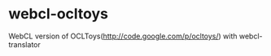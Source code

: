webcl-ocltoys
=============

WebCL version of OCLToys(http://code.google.com/p/ocltoys/) with webcl-translator

